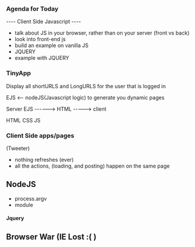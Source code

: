 ### Agenda for Today ###

---- Client Side Javascript ----

- talk about JS in your browser, rather than on your server (front vs back)
- look into front-end js 
- build an example on vanilla JS
- JQUERY
- example with JQUERY


### TinyApp

Display all shortURLS and LongURLS  for the user that is logged in

EJS <-- nodeJS(Javascript logic) to generate you dynamic pages

Server EJS ------> HTML -----> client

HTML
CSS
JS

### Client Side apps/pages

(Tweeter)
- nothing refreshes (ever)
- all the actions, (loading, and posting) happen on the same page



## NodeJS

- process.argv
- module


#### Jquery

## Browser War (IE Lost :( ) 